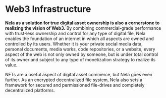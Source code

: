# Web3 Infrastructure

**Nela as a solution for true digital asset ownership is also a cornerstone to realizing the vision of Web3.** By combining commercial-grade performance with trust-less ownership and control for any type of digital file, Nela enables the foundation of an internet in which all aspects are owned and controlled by its users. Whether it is your private social media data, personal documents, media works, code repositories, or a website, every aspect of the web is not only owned by someone, but is under total control of its owner and subject to any type of monetization strategy to realize its value.

NFTs are a useful aspect of digital asset commerce, but Nela goes even further. As an encrypted decentralized file system, Nela also sets a framework for secured and permissioned file-drives and completely decentralized platforms.&#x20;
